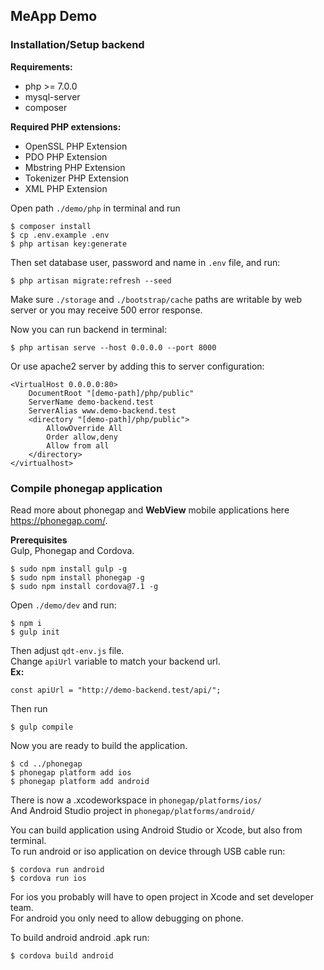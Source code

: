 ## MeApp Demo


### Installation/Setup backend

**Requirements:**
 - php >= 7.0.0
 - mysql-server
 - composer

**Required PHP extensions:**
 - OpenSSL PHP Extension  
 - PDO PHP Extension  
 - Mbstring PHP Extension  
 - Tokenizer PHP Extension  
 - XML PHP Extension  

Open path ``./demo/php`` in terminal and run 
``` 
$ composer install
$ cp .env.example .env
$ php artisan key:generate
```
Then set database user, password and name in ``.env`` file, and run:
```
$ php artisan migrate:refresh --seed
```

Make sure ``./storage`` and ``./bootstrap/cache`` paths are writable by web server or you may receive 500 error response.

Now you can run backend in terminal:
```
$ php artisan serve --host 0.0.0.0 --port 8000
``` 

Or use apache2 server by adding this to server configuration:
```
<VirtualHost 0.0.0.0:80>
    DocumentRoot "[demo-path]/php/public"
    ServerName demo-backend.test
    ServerAlias www.demo-backend.test
    <directory "[demo-path]/php/public">
        AllowOverride All
        Order allow,deny
        Allow from all
    </directory>
</virtualhost>
```

### Compile phonegap application

Read more about phonegap and **WebView** mobile applications here https://phonegap.com/.

**Prerequisites**  
Gulp, Phonegap and Cordova.
```
$ sudo npm install gulp -g  
$ sudo npm install phonegap -g  
$ sudo npm install cordova@7.1 -g
```

Open ``./demo/dev`` and run:
```
$ npm i
$ gulp init
```
Then adjust ``qdt-env.js`` file.  
Change ``apiUrl`` variable to match your backend url.  
**Ex:**
```
const apiUrl = "http://demo-backend.test/api/";
```

Then run
```
$ gulp compile
```

Now you are ready to build the application.
```
$ cd ../phonegap
$ phonegap platform add ios  
$ phonegap platform add android  
```
There is now a .xcodeworkspace in ``phonegap/platforms/ios/``  
And Android Studio project in ``phonegap/platforms/android/``

You can build application using Android Studio or Xcode, but also from terminal.  
To run android or iso application on device through USB cable run:
```
$ cordova run android
$ cordova run ios
```
For ios you probably will have to open project in Xcode and set developer team.  
For android you only need to allow debugging on phone.  

To build android android .apk run: 
```
$ cordova build android
```

